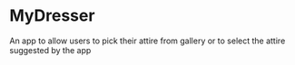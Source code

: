 # MyDresser
An app to allow users to pick their attire from gallery or to select the attire suggested by the app
